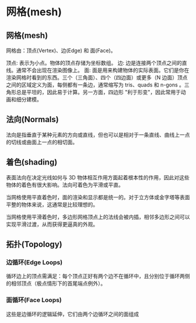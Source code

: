 # 网格(mesh)


## 网格(mesh)

网格由：顶点(Vertex)、边(Edge) 和 面(Face)。

顶点: 表示为小点。物体的顶点存储为坐标数组。
边: 边是连接两个顶点之间的直线。通常不会出现在渲染图像上。
面: 面是用来构建物体的实际表面。它们是你在渲染网格时看到的东西。三个（三角面）、四个（四边面）或更多（N 边面）顶点之间的区域定义为面，每侧都有一条边，通常缩写为 tris、quads 和 n-gons 。三角形总是平坦的，因此易于计算。另一方面，四边形 "利于形变"，因此常用于动画和细分建模。




## 法向(Normals)

法向是指垂直于某种元素的方向或直线，但也可以是相对于一条直线、曲线上一点的切线或曲面上一点的相切面。

## 着色(shading)


表面法向在决定光线如何与 3D 物体相互作用方面起着根本性的作用，因此对这些物体的着色有很大影响。法向可着色为平滑或平直。

当网格使用平直着色时，面的渲染和显示都是统一的。对于立方体或金字塔等表面平整的物体来说，这通常是比较理想的。

当网格使用平滑着色时，多边形网格顶点上的法线会被内插，相邻多边形之间可以实现平滑过渡，从而获得更逼真的外观。

## 拓扑(Topology)

### 边循环(Edge Loops)

循环边上的顶点需满足：每个顶点正好有两个边不在循环中，且分别位于循环两侧的相邻顶点（极点情形下的首尾端点例外）。

### 面循环(Face Loops)

这些是边循环的逻辑延伸，它们由两个边循环之间的面组成



